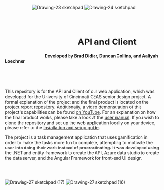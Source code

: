 

&emsp;&emsp;&emsp;&emsp;&emsp;&emsp; ![Drawing-23 sketchpad](https://github.com/Deegee13244/Senior-Design/assets/75388877/b9c51f86-275e-4059-8940-e3f7291cea01) ![Drawing-24 sketchpad](https://github.com/Deegee13244/Senior-Design/assets/75388877/1c595d6d-1800-40c3-872a-4e6b1e2427d4)
<br>
<br>

<br>

# &emsp;&emsp;&emsp;&emsp;&emsp;&emsp; &emsp;&emsp; API and Client
#### &emsp;&emsp;&emsp;&emsp;&emsp;&emsp; &emsp;&emsp;&emsp;Developed by Brad Didier, Duncan Collins, and  Aaliyah Loechner

<br> 
<br> 
<br> 

This repository is for the API and Client of our web application, which was developed for the University of Cincinnati CEAS senior design project. A formal explanation of the project and the final product is located on the [project report repository](https://github.com/Deegee13244/Senior-Design). Additionally, a video demonstration of this project's capabilities can be found [on YouTube](https://www.youtube.com/watch?v=0oL-We0rSF4). For an explanation on how the final product works, please take a look at the [user manual](https://github.com/Deegee13244/Senior-Design/blob/main/Design-Submissions/User-Docs.md). If you wish to clone the repository and set up the web application locally on your device, please refer to the [installation and setup guide](). 

The project is a task management application that uses gamification in order to make the tasks more fun to complete, attempting to motivate the user into doing their work instead of procrastinating. It was developed using the .NET and entity framework to create the API, Azure data studio to create the data server, and the Angular Framework for front-end UI design. 

<br>
<br> 

 ![Drawing-27 sketchpad (17)](https://github.com/duncan222/TASKHEROAPI/assets/75388877/02265ce3-b527-4b18-af86-b1d1531bddfa) ![Drawing-27 sketchpad (16)](https://github.com/duncan222/TASKHEROAPI/assets/75388877/a14929ca-bb05-4e3b-a880-5f6e90b5a529)



